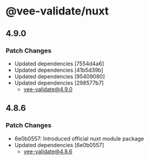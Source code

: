 # @vee-validate/nuxt

## 4.9.0

### Patch Changes

- Updated dependencies [7554d4a6]
- Updated dependencies [41b5d39b]
- Updated dependencies [95409080]
- Updated dependencies [298577b7]
  - vee-validate@4.9.0

## 4.8.6

### Patch Changes

- 6e0b0557: Introduced official nuxt module package
- Updated dependencies [6e0b0557]
  - vee-validate@4.8.6
